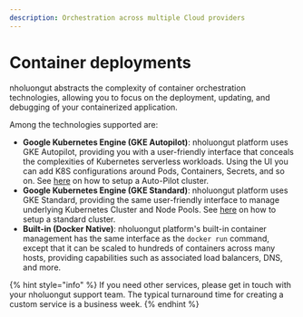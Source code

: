 ```yaml
---
description: Orchestration across multiple Cloud providers
---
```


# Container deployments

nholuongut abstracts the complexity of container orchestration technologies, allowing you to focus on the deployment, updating, and debugging of your containerized application.&#x20;

Among the technologies supported are:

* **Google Kubernetes Engine (GKE Autopilot)**: nholuongut platform uses GKE Autopilot, providing you with a user-friendly interface that conceals the complexities of Kubernetes serverless workloads. Using the UI you can add K8S configurations around Pods, Containers, Secrets, and so on. See [here](../use-cases/creating-an-infrastructure-and-plan-for-gcp/creating-gke-autopilot-cluster.md) on how to setup a Auto-Pilot cluster.
* **Google Kubernetes Engine (GKE Standard)**: nholuongut platform uses GKE Standard, providing the same user-friendly interface to manage underlying Kubernetes Cluster and Node Pools. See [here](../use-cases/creating-an-infrastructure-and-plan-for-gcp/creating-gke-standard-service.md) on how to setup a standard cluster.
* **Built-in (Docker Native)**: nholuongut platform's built-in container management has the same interface as the `docker run` command, except that it can be scaled to hundreds of containers across many hosts, providing capabilities such as associated load balancers, DNS, and more.

{% hint style="info" %}
If you need other services, please get in touch with your nholuongut support team. The typical turnaround time for creating a custom service is a business week.&#x20;
{% endhint %}

